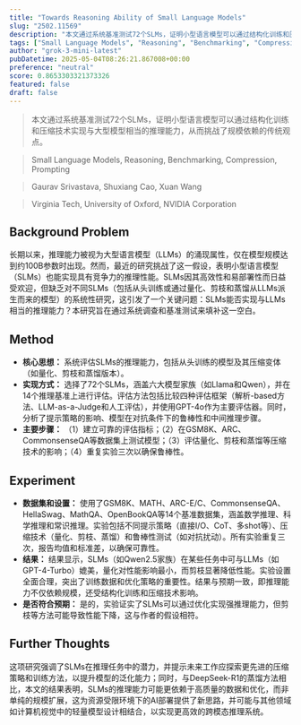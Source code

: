 ```yaml
---
title: "Towards Reasoning Ability of Small Language Models"
slug: "2502.11569"
description: "本文通过系统基准测试72个SLMs，证明小型语言模型可以通过结构化训练和压缩技术实现与大型模型相当的推理能力，从而挑战了规模依赖的传统观点。"
tags: ["Small Language Models", "Reasoning", "Benchmarking", "Compression", "Prompting"]
author: "grok-3-mini-latest"
pubDatetime: 2025-05-04T08:26:21.867008+00:00
preference: "neutral"
score: 0.8653303321373326
featured: false
draft: false
---
```


> 本文通过系统基准测试72个SLMs，证明小型语言模型可以通过结构化训练和压缩技术实现与大型模型相当的推理能力，从而挑战了规模依赖的传统观点。

> Small Language Models, Reasoning, Benchmarking, Compression, Prompting 

> Gaurav Srivastava, Shuxiang Cao, Xuan Wang

> Virginia Tech, University of Oxford, NVIDIA Corporation 

## Background Problem

长期以来，推理能力被视为大型语言模型（LLMs）的涌现属性，仅在模型规模达到约100B参数时出现。然而，最近的研究挑战了这一假设，表明小型语言模型（SLMs）也能实现具有竞争力的推理性能。SLMs因其高效性和易部署性而日益受欢迎，但缺乏对不同SLMs（包括从头训练或通过量化、剪枝和蒸馏从LLMs派生而来的模型）的系统性研究，这引发了一个关键问题：SLMs能否实现与LLMs相当的推理能力？本研究旨在通过系统调查和基准测试来填补这一空白。

## Method

*   **核心思想：** 系统评估SLMs的推理能力，包括从头训练的模型及其压缩变体（如量化、剪枝和蒸馏版本）。
*   **实现方式：** 选择了72个SLMs，涵盖六大模型家族（如Llama和Qwen），并在14个推理基准上进行评估。评估方法包括比较四种评估框架（解析-based方法、LLM-as-a-Judge和人工评估），并使用GPT-4o作为主要评估器。同时，分析了提示策略的影响、模型在对抗条件下的鲁棒性和中间推理步骤。
*   **主要步骤：** （1）建立可靠的评估指标；（2）在GSM8K、ARC、CommonsenseQA等数据集上测试模型；（3）评估量化、剪枝和蒸馏等压缩技术的影响；（4）重复实验三次以确保鲁棒性。

## Experiment

*   **数据集和设置：** 使用了GSM8K、MATH、ARC-E/C、CommonsenseQA、HellaSwag、MathQA、OpenBookQA等14个基准数据集，涵盖数学推理、科学推理和常识推理。实验包括不同提示策略（直接I/O、CoT、多shot等）、压缩技术（量化、剪枝、蒸馏）和鲁棒性测试（如对抗扰动）。所有实验重复三次，报告均值和标准差，以确保可靠性。
*   **结果：** 结果显示，SLMs（如Qwen2.5家族）在某些任务中可与LLMs（如GPT-4-Turbo）媲美，量化对性能影响最小，而剪枝显著降低性能。实验设置全面合理，突出了训练数据和优化策略的重要性。结果与预期一致，即推理能力不仅依赖规模，还受结构化训练和压缩技术影响。
*   **是否符合预期：** 是的，实验证实了SLMs可以通过优化实现强推理能力，但剪枝等方法可能导致性能下降，这与作者的假设相符。

## Further Thoughts 

这项研究强调了SLMs在推理任务中的潜力，并提示未来工作应探索更先进的压缩策略和训练方法，以提升模型的泛化能力；同时，与DeepSeek-R1的蒸馏方法相比，本文的结果表明，SLMs的推理能力可能更依赖于高质量的数据和优化，而非单纯的规模扩展，这为资源受限环境下的AI部署提供了新思路，并可能与其他领域如计算机视觉中的轻量模型设计相结合，以实现更高效的跨模态推理系统。